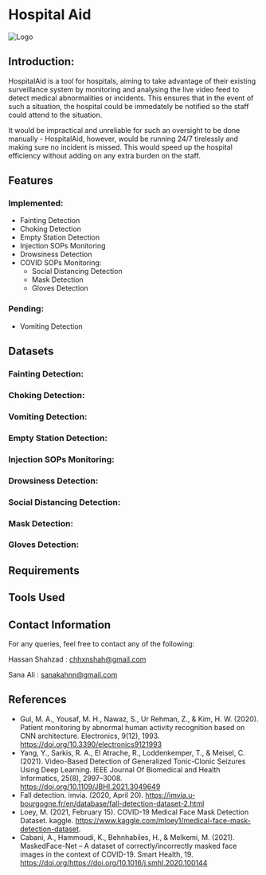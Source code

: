 # Hospital Aid

![Logo](https://github.com/HxnDev/HospitalAid/blob/main/Logo/Hospital%20Aid%20Logo.png)

## Introduction:
HospitalAid is a tool for hospitals, aiming to take advantage of their existing surveillance system by monitoring and analysing the live video feed to detect medical abnormalities or incidents. This ensures that in the event of such a situation, the hospital could be immedately be notified so the staff could attend to the situation. 

It would be impractical and unreliable for such an oversight to be done manually - HospitalAid, however, would be running 24/7 tirelessly and making sure no incident is missed. This would speed up the hospital efficiency without adding on any extra burden on the staff.

## Features

### Implemented:
- Fainting Detection
- Choking Detection
- Empty Station Detection
- Injection SOPs Monitoring
- Drowsiness Detection
- COVID SOPs Monitoring:
  - Social Distancing Detection
  - Mask Detection
  - Gloves Detection

### Pending:
- Vomiting Detection

## Datasets
### Fainting Detection:
### Choking Detection:
### Vomiting Detection:
### Empty Station Detection:
### Injection SOPs Monitoring:
### Drowsiness Detection:
### Social Distancing Detection:
### Mask Detection:
### Gloves Detection:

## Requirements

## Tools Used

## Contact Information
For any queries, feel free to contact any of the following:

Hassan Shahzad : chhxnshah@gmail.com

Sana Ali : sanakahnn@gmail.com


## References
- Gul, M. A., Yousaf, M. H., Nawaz, S., Ur Rehman, Z., & Kim, H. W. (2020). Patient monitoring by abnormal human activity recognition based on CNN architecture. Electronics, 9(12), 1993. https://doi.org/10.3390/electronics9121993 
- Yang, Y., Sarkis, R. A., El Atrache, R., Loddenkemper, T., & Meisel, C. (2021). Video-Based Detection of Generalized Tonic-Clonic Seizures Using Deep Learning. IEEE Journal Of Biomedical and Health Informatics, 25(8), 2997–3008. https://doi.org/10.1109/JBHI.2021.3049649 
- Fall detection. imvia. (2020, April 20). https://imvia.u-bourgogne.fr/en/database/fall-detection-dataset-2.html
- Loey, M. (2021, February 15). COVID-19 Medical Face Mask Detection Dataset. kaggle. https://www.kaggle.com/mloey1/medical-face-mask-detection-dataset.
- Cabani, A., Hammoudi, K., Behnhabiles, H., & Melkemi, M. (2021). MaskedFace-Net – A dataset of correctly/incorrectly masked face images in the context of COVID-19. Smart Health, 19. https://doi.org/https://doi.org/10.1016/j.smhl.2020.100144

